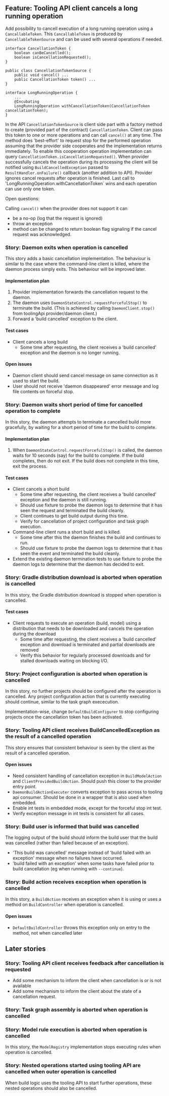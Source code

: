 ## Feature: Tooling API client cancels a long running operation

Add possibility to cancell execution of a long running operation using a `CancallableToken`. 
This `CancallableToken` is produced by `CancellableTokenSource` and can be used with several operations if needed.

    interface CancellationToken {
        boolean canBeCancelled();
        boolean isCancellationRequested();
    }

    public class CancellationTokenSource {
        public void cancel() ...
        public CancellationToken token() ...
    }

    interface LongRunningOperation {
        ...
        @Incubating
        LongRunningOperation withCancellationToken(CancellationToken cancellationToken);
    }

In the API `CancellationTokenSource` is client side part with a factory method to create (provided part of the contract) `CancellationToken`. 
Client can pass this token to one or more operations and can call `cancel()` at any time.
The method does 'best-effort' to request stop for the performed operation assuming that the provider side cooperates and the implementation returns immediately.
To enable this cooperation operation implementation can query `CancellationToken.isCancellationRequested()`.
When provider successfully cancels the operation during its processing the client will be notified using `BuildCancelledException` passed to `ResultHandler.onFailure()` callback (another addition to API).
Provider ignores cancel requests after operation is finished.
Last call to 'LongRunningOperation.withCancellationToken` wins and each operation can use only one token.

Open questions:

Calling `cancel()` when the provider does not support it can 

- be a no-op (log that the request is ignored)
- throw an exception
- method can be changed to return boolean flag signaling if the cancel request was acknowledged.

### Story: Daemon exits when operation is cancelled

This story adds a basic cancellation implementation. The behaviour is similar to the case where the command-line client is killed, where the daemon
process simply exits. This behaviour will be improved later.

#### Implementation plan

1. Provider implementation forwards the cancellation request to the daemon.
2. The daemon uses `DaemonStateControl.requestForcefulStop()` to terminate the build. (This is achieved by calling `DaemonClient.stop()` from toolingApi provider/daemon client.)
3. Forward a 'build cancelled' exception to the client.

#### Test cases

- Client cancels a long build
    - Some time after requesting, the client receives a 'build cancelled' exception and the daemon is no longer running.

#### Open issues

- Daemon client should send cancel message on same connection as it used to start the build.
- User should not receive 'daemon disappeared' error message and log file contents on forceful stop.

### Story: Daemon waits short period of time for cancelled operation to complete

In this story, the daemon attempts to terminate a cancelled build more gracefully, by waiting for a short period of time for the build to complete.

#### Implementation plan

1. When `DaemonStateControl.requestForcefulStop()` is called, the daemon waits for 10 seconds (say) for the build to complete. If the build
completes, then do not exit. If the build does not complete in this time, exit the process.

#### Test cases

- Client cancels a short build
    - Some time after requesting, the client receives a 'build cancelled' exception and the daemon is still running.
    - Should use fixture to probe the daemon logs to determine that it has seen the request and terminated the build cleanly.
    - Client continues to get build output during this time.
    - Verify for cancellation of project configuration and task graph execution.
- Command-line client runs a short build and is killed.
    - Some time after this the daemon finishes the build and continues to run.
    - Should use fixture to probe the daemon logs to determine that it has seen the event and terminated the build cleanly.
- Extend the existing daemon termination tests to use fixture to probe the daemon logs to determine that the daemon has decided to exit.

### Story: Gradle distribution download is aborted when operation is cancelled

In this story, the Gradle distribution download is stopped when operation is cancelled.

#### Test cases

- Client requests to execute an operation (build, model) using a distribution that needs to be downloaded and cancels the operation during the download
    - Some time after requesting, the client receives a 'build cancelled' exception and download is terminated and partial downloads are removed
    - Verify this behavior for regularly processed downloads and for stalled downloads waiting on blocking I/O.

### Story: Project configuration is aborted when operation is cancelled

In this story, no further projects should be configured after the operation is cancelled. Any project configuration
action that is currently executing should continue, similar to the task graph exececution.

Implementation-wise, change `DefaultBuildConfigurer` to stop configuring projects once the cancellation
token has been activated.

### Story: Tooling API client receives BuildCancelledException as the result of a cancelled operation

This story ensures that consistent behaviour is seen by the client as the result of a cancelled operation.

#### Open issues

- Need consistent handling of cancellation exception in `BuildModelAction` and `ClientProvidedBuildAction`. Should push this closer to the provider entry point.
- `DaemonBuildActionExecuter` converts exception to pass across to tooling api consumer. Should be done in a wrapper that is also used when embedded.
- Enable int tests in embedded mode, except for the forceful stop int test.
- Verify exception message in int tests is consistent for all cases.

### Story: Build user is informed that build was cancelled

The logging output of the build should inform the build user that the build was cancelled (rather than failed because of an exception).

- 'This build was cancelled' message instead of 'build failed with an exception' message when no failures have occurred.
- 'build failed with an exception' when some tasks have failed prior to build cancellation (eg when running with `--continue`).

### Story: Build action receives exception when operation is cancelled

In this story, a `BuildAction` receives an exception when it is using or uses a method on `BuildController` when operation is cancelled.

#### Open issues

- `DefaultBuildController` throws this exception only on entry to the method, not when cancelled later

## Later stories

### Story: Tooling API client receives feedback after cancellation is requested

- Add some mechanism to inform the client when cancellation is or is not available
- Add some mechanism to inform the client about the state of a cancellation request.

### Story: Task graph assembly is aborted when operation is cancelled

### Story: Model rule execution is aborted when operation is cancelled

In this story, the `ModelRegistry` implementation stops executing rules when operation is cancelled.

### Story: Nested operations started using tooling API are cancelled when outer operation is cancelled

When build logic uses the tooling API to start further operations, these nested operations should also be cancelled.
